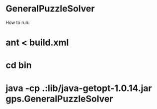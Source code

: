 GeneralPuzzleSolver
=======

How to run:
# ant < build.xml
# cd bin
# java -cp .:lib/java-getopt-1.0.14.jar gps.GeneralPuzzleSolver

